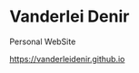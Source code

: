 # Vanderlei Denir
Personal WebSite

<a href="https://vanderleidenir.github.io">https://vanderleidenir.github.io</a>
